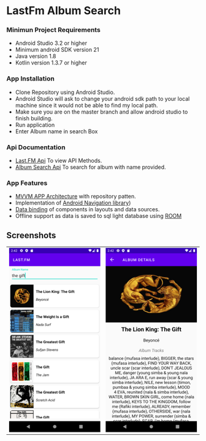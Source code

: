 # LastFm Album Search

### Minimun Project Requirements 
* Android Studio 3.2 or higher
* Minimum android SDK version 21
* Java version 1.8
* Kotlin version 1.3.7 or higher

### App Installation
* Clone Repository using Android Studio.
* Android Studio will ask to change your android sdk path to your local machine since it would 
 not be able to find my local path. 
* Make sure you are on the master branch and allow android studio to finish building.
* Run application
* Enter Album name in search Box

### Api Documentation
* [Last.FM Api](https://www.last.fm/api/) To view API Methods.
* [Album Search Api](https://www.last.fm/api/show/album.search) To search for album with name provided.

### App Features
* [MVVM APP Architecture](https://developer.android.com/jetpack/guide) with repository patten.
* Implementation of [Android Navigation library](https://developer.android.com/guide/navigation))
* [Data binding](https://developer.android.com/jetpack/androidx/releases/databinding) of components in layouts and data sources. 
* Offline support as data is saved to sql light database using [ROOM](https://developer.android.com/topic/libraries/architecture/room)


## Screenshots
 <table>
  <tr>
    <td><img src="/Images/search_screen.png" width=250 height=480></td>
    <td><img src="/Images/details_screen.png" width=250 height=480></td>
  </tr>
 </table>
